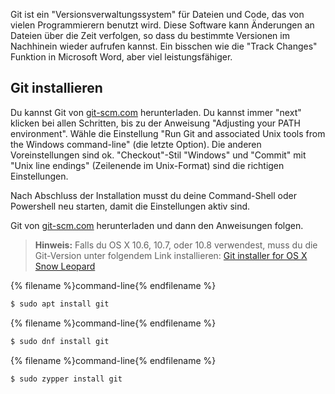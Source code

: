 Git ist ein "Versionsverwaltungssystem" für Dateien und Code, das von vielen Programmierern benutzt wird. Diese Software kann Änderungen an Dateien über die Zeit verfolgen, so dass du bestimmte Versionen im Nachhinein wieder aufrufen kannst. Ein bisschen wie die "Track Changes" Funktion in Microsoft Word, aber viel leistungsfähiger.

## Git installieren

<!--sec data-title="Installing Git: Windows" data-id="git_install_windows"
data-collapse=true ces-->

Du kannst Git von [git-scm.com](https://git-scm.com/) herunterladen. Du kannst immer "next" klicken bei allen Schritten, bis zu der Anweisung "Adjusting your PATH environment". Wähle die Einstellung "Run Git and associated Unix tools from the Windows command-line" (die letzte Option). Die anderen Voreinstellungen sind ok. "Checkout"-Stil "Windows" und "Commit" mit "Unix line endings" (Zeilenende im Unix-Format) sind die richtigen Einstellungen.

Nach Abschluss der Installation musst du deine Command-Shell oder Powershell neu starten, damit die Einstellungen aktiv sind.<!--endsec-->

<!--sec data-title="Installing Git: OS X" data-id="git_install_OSX"
data-collapse=true ces-->

Git von [git-scm.com](https://git-scm.com/) herunterladen und dann den Anweisungen folgen.

> **Hinweis:** Falls du OS X 10.6, 10.7, oder 10.8 verwendest, muss du die Git-Version unter folgendem Link installieren: [Git installer for OS X Snow Leopard](https://sourceforge.net/projects/git-osx-installer/files/git-2.3.5-intel-universal-snow-leopard.dmg/download)

<!--endsec-->

<!--sec data-title="Installing Git: Debian or Ubuntu" data-id="git_install_debian_ubuntu"
data-collapse=true ces-->

{% filename %}command-line{% endfilename %}

```bash
$ sudo apt install git
```

<!--endsec-->

<!--sec data-title="Installing Git: Fedora" data-id="git_install_fedora"
data-collapse=true ces-->

{% filename %}command-line{% endfilename %}

```bash
$ sudo dnf install git
```

<!--endsec-->

<!--sec data-title="Installing Git: openSUSE" data-id="git_install_openSUSE"
data-collapse=true ces-->

{% filename %}command-line{% endfilename %}

```bash
$ sudo zypper install git
```

<!--endsec-->
